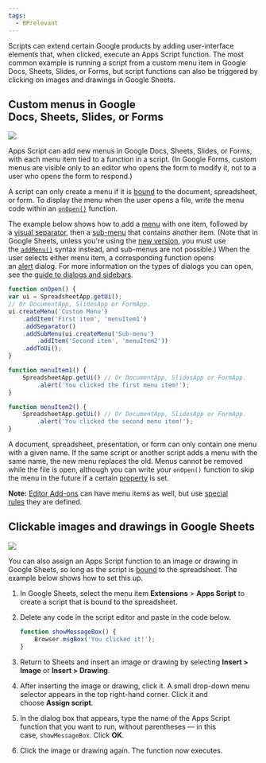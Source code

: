 ```yaml
---
tags:
  - BPrelevant
---
```

Scripts can extend certain Google products by adding user-interface elements that, when clicked, execute an Apps Script function. The most common example is running a script from a custom menu item in Google Docs, Sheets, Slides, or Forms, but script functions can also be triggered by clicking on images and drawings in Google Sheets.

## Custom menus in Google Docs, Sheets, Slides, or Forms

![](https://developers.google.com/static/apps-script/images/menus.png)

Apps Script can add new menus in Google Docs, Sheets, Slides, or Forms, with each menu item tied to a function in a script. (In Google Forms, custom menus are visible only to an editor who opens the form to modify it, not to a user who opens the form to respond.)

A script can only create a menu if it is [bound](https://developers.google.com/apps-script/scripts_containers) to the document, spreadsheet, or form. To display the menu when the user opens a file, write the menu code within an [`onOpen()`](https://developers.google.com/apps-script/understanding_triggers) function.

The example below shows how to add a [menu](https://developers.google.com/apps-script/reference/base/menu) with one item, followed by a [visual separator](https://developers.google.com/apps-script/reference/base/menu#addSeparator()), then a [sub-menu](https://developers.google.com/apps-script/reference/base/menu#addSubMenu(Menu)) that contains another item. (Note that in Google Sheets, unless you're using the [new version](https://support.google.com/drive/answer/3541068), you must use the [`addMenu()`](https://developers.google.com/apps-script/reference/spreadsheet/spreadsheet#addMenu(String,Object)) syntax instead, and sub-menus are not possible.) When the user selects either menu item, a corresponding function opens an [alert](https://developers.google.com/apps-script/reference/base/ui#alert(String)) dialog. For more information on the types of dialogs you can open, see the [guide to dialogs and sidebars](https://developers.google.com/apps-script/guides/dialogs).

```js
function onOpen() {  
var ui = SpreadsheetApp.getUi();  
// Or DocumentApp, SlidesApp or FormApp.  
ui.createMenu('Custom Menu')      
	.addItem('First item', 'menuItem1')      
	.addSeparator()      
	.addSubMenu(ui.createMenu('Sub-menu')          
		.addItem('Second item', 'menuItem2'))      
	.addToUi();
}

function menuItem1() {  
	SpreadsheetApp.getUi() // Or DocumentApp, SlidesApp or FormApp.     
		.alert('You clicked the first menu item!');
}

function menuItem2() {  
	SpreadsheetApp.getUi() // Or DocumentApp, SlidesApp or FormApp.     
		.alert('You clicked the second menu item!');
}
```

A document, spreadsheet, presentation, or form can only contain one menu with a given name. If the same script or another script adds a menu with the same name, the new menu replaces the old. Menus cannot be removed while the file is open, although you can write your `onOpen()` function to skip the menu in the future if a certain [property](https://developers.google.com/apps-script/guides/properties) is set.

**Note:** [Editor Add-ons](https://developers.google.com/workspace/add-ons/concepts/types#editor_add-ons) can have menu items as well, but use [special rules](https://developers.google.com/workspace/add-ons/concepts/menus) they are defined.

## Clickable images and drawings in Google Sheets

![](https://developers.google.com/static/apps-script/images/drawing.png)

You can also assign an Apps Script function to an image or drawing in Google Sheets, so long as the script is [bound](https://developers.google.com/apps-script/scripts_containers) to the spreadsheet. The example below shows how to set this up.

1. In Google Sheets, select the menu item **Extensions** > **Apps Script** to create a script that is bound to the spreadsheet.
2. Delete any code in the script editor and paste in the code below.
    
    ```js
    function showMessageBox() {    
		Browser.msgBox('You clicked it!');  
	}
    ```
    
3. Return to Sheets and insert an image or drawing by selecting **Insert > Image** or **Insert > Drawing**.
    
4. After inserting the image or drawing, click it. A small drop-down menu selector appears in the top right-hand corner. Click it and choose **Assign script**.
    
5. In the dialog box that appears, type the name of the Apps Script function that you want to run, without parentheses — in this case, `showMessageBox`. Click **OK**.
    
6. Click the image or drawing again. The function now executes.